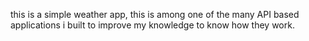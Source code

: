 this is a simple weather app, this is among one of the many API based applications i built to improve my knowledge to know how they work.
